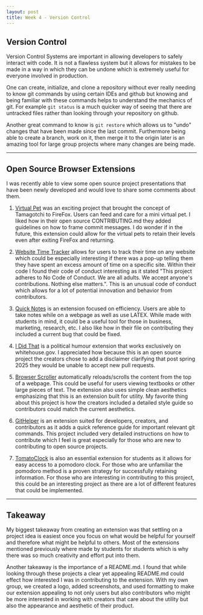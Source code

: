 ```yaml
---
layout: post
title: Week 4 - Version Control
---
```


## Version Control

Version Control Systems are important in allowing developers to safely interact with code. It is not a flawless system but it allows for mistakes to be made in a way in which they can be undone which is extremely useful for everyone involved in production.

<!--more-->


One can create, initialize, and clone a repository without ever really needing to know git commands by using certain IDEs and github but knowing and being familiar with these commands helps to understand the mechanics of git. For example `git status` is a much quicker way of seeing that there are untracked files rather than looking through your repository on github. 

Another great command to know is `git restore` which allows us to "undo" changes that have been made since the last commit. Furthermore being able to create a branch, work on it, then merge it to the origin later is an amazing tool for large group projects where many changes are being made. 

---

## Open Source Browser Extensions

I was recently able to view some open source project presentations that have been newly developed and would love to share some comments about them.

1. [Virtual Pet](https://github.com/ossd-s25/Team2-add-on-ScreenPet) was an exciting project that brought the concept of Tamagotchi to FireFox. Users can feed and care for a mini virtual pet. I liked how in their open source CONTRIBUTING.md they added guidelines on how to frame commit messages. I do wonder if in the future, this extension could allow for the virtual pets to retain their levels even after exiting FireFox and returning.

2. [Website Time Tracker](https://github.com/ossd-s25/websiteTimeTracker) allows for users to track their time on any website which could be especially interesting if there was a pop-up telling them they have spent an excess amount of time on a specific site. Within their code I found their code of conduct interesting as it stated "This project adheres to No Code of Conduct. We are all adults. We accept anyone's contributions. Nothing else matters.". This is an unusual code of conduct which allows for a lot of potential innovation and behavior from contributors.

3. [Quick Notes](https://github.com/ossd-s25/Quick-Notes) is an extension focused on efficiency. Users are able to take notes while on a webpage as well as use LATEX. While made with students in mind, it could be a useful tool for those in business, marketing, research, etc. I also like how in their file on contributing they included a current bug that could be fixed.

4. [I Did That](https://github.com/ossd-s25/i-did-that-extension) is a political humour extension that works exclusively on whitehouse.gov. I appreciated how because this is an open source project the creators chose to add a disclaimer clarifying that post spring 2025 they would be unable to accept new pull requests.

5. [Browser Scroller](https://github.com/ossd-s25/Browser-Scroller) automatically reloads/scrolls the content from the top of a webpage. This could be useful for users viewing textbooks or other large pieces of text. The extension also uses simple clean aesthetics emphasizing that this is an extension built for utility. My favorite thing about this project is how the creators included a detailed style guide so contributors could match the current aesthetics.

6. [GitHelper](https://github.com/danny031103/OSSD_group_Extension) is an extension suited for developers, creators, and contributors as it adds a quick reference guide for important relevant git commands. This project included very detailed instructions on how to contribute which I feel is great especially for those who are new to contributing to open source projects.

7. [TomatoClock](https://github.com/ossd-s25/team-9-add-on) is also an essential extension for students as it allows for easy access to a pomodoro clock. For those who are unfamiliar the pomodoro method is a proven strategy for successfully retaining information. For those who are interesting in contributing to this project, this could be an interesting project as there are a lot of different features that could be implemented.
---
## Takeaway

My biggest takeaway from creating an extension was that settling on a project idea is easiest once you focus on what would be helpful for yourself and therefore what might be helpful to others. Most of the extensions mentioned previously where made by students for students which is why there was so much creativity and effort put into them. 

Another takeaway is the importance of a README.md. I found that while looking through these projects a clear yet appealing README.md could effect how interested I was in contributing to the extension. With my own group, we created a logo, added screenshots, and used formatting to make our extension appealing to not only users but also contributors who might be more interested in working with creators that care about the utility but also the appearance and aesthetic of their product.